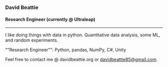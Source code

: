 ### David Beattie
#### Research Engineer (currently @ Ultraleap)
----

I like doing things with data in python. Quantitative data analysis, some ML, and random experiments.

""Research Engineer"": Python, pandas, NumPy, C#, Unity

Feel free to contact me @ davidbeattie.org or davidbeattie85@gmail.com.
